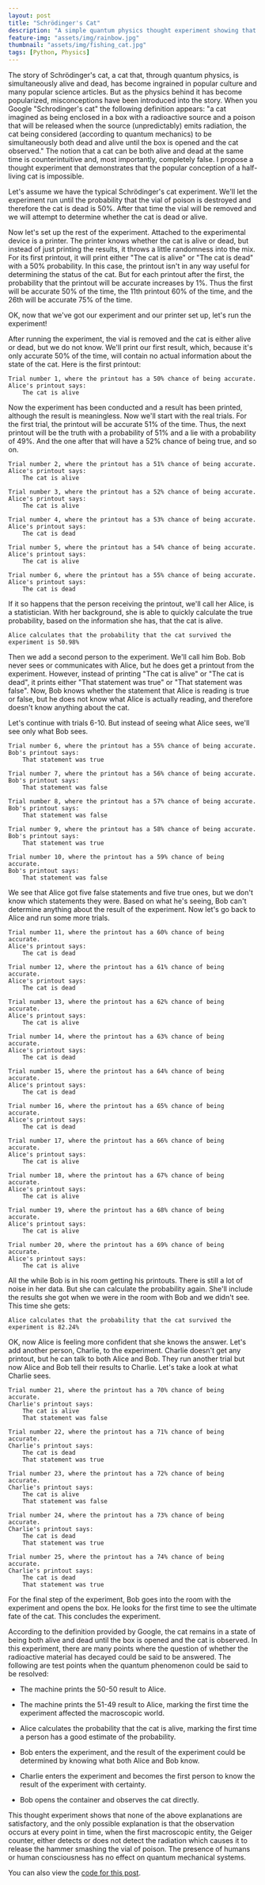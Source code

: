 ```yaml
---
layout: post
title: "Schrödinger's Cat"
description: "A simple quantum physics thought experiment showing that the notion of macroscopic objects (like cats) being simultaneously dead and alive does not withstand close inspection"
feature-img: "assets/img/rainbow.jpg"
thumbnail: "assets/img/fishing_cat.jpg"
tags: [Python, Physics]
---
```


The story of Schrödinger's cat, a cat that, through quantum physics, is simultaneously alive and dead, has become ingrained in popular culture and many popular science articles. But as the physics behind it has become popularized, misconceptions have been introduced into the story. When you Google "Schrodinger's cat" the following definition appears: "a cat imagined as being enclosed in a box with a radioactive source and a poison that will be released when the source (unpredictably) emits radiation, the cat being considered (according to quantum mechanics) to be simultaneously both dead and alive until the box is opened and the cat observed." The notion that a cat can be both alive and dead at the same time is counterintuitive and, most importantly, completely false. I propose a thought experiment that demonstrates that the popular conception of a half-living cat is impossible.<!--more-->


Let's assume we have the typical Schrödinger's cat experiment. We'll let the experiment run until the probability that the vial of poison is destroyed and therefore the cat is dead is 50%. After that time the vial will be removed and we will attempt to determine whether the cat is dead or alive.

Now let's set up the rest of the experiment. Attached to the experimental device is a printer. The printer knows whether the cat is alive or dead, but instead of just printing the results, it throws a little randomness into the mix. For its first printout, it will print either "The cat is alive" or "The cat is dead" with a 50% probability. In this case, the printout isn't in any way useful for determining the status of the cat. But for each printout after the first, the probability that the printout will be accurate increases by 1%. Thus the first will be accurate 50% of the time, the 11th printout 60% of the time, and the 26th will be accurate 75% of the time.

OK, now that we've got our experiment and our printer set up, let's run the experiment!


After running the experiment, the vial is removed and the cat is either alive or dead, but we do not know. We'll print our first result, which, because it's only accurate 50% of the time, will contain no actual information about the state of the cat. Here is the first printout:

    
    Trial number 1, where the printout has a 50% chance of being accurate.
    Alice's printout says:
        The cat is alive
    
    

Now the experiment has been conducted and a result has been printed, although the result is meaningless. Now we'll start with the real trials. For the first trial, the printout will be accurate 51% of the time. Thus, the next printout will be the truth with a probability of 51% and a lie with a probability of 49%. And the one after that will have a 52% chance of being true, and so on.


    Trial number 2, where the printout has a 51% chance of being accurate.
    Alice's printout says:
        The cat is alive
    
    Trial number 3, where the printout has a 52% chance of being accurate.
    Alice's printout says:
        The cat is alive
    
    Trial number 4, where the printout has a 53% chance of being accurate.
    Alice's printout says:
        The cat is dead
    
    Trial number 5, where the printout has a 54% chance of being accurate.
    Alice's printout says:
        The cat is alive
    
    Trial number 6, where the printout has a 55% chance of being accurate.
    Alice's printout says:
        The cat is dead
    
    

If it so happens that the person receiving the printout, we'll call her Alice, is a statistician. With her background, she is able to quickly calculate the true probability, based on the information she has, that the cat is alive.


    Alice calculates that the probability that the cat survived the experiment is 50.98%
    

Then we add a second person to the experiment. We'll call him Bob. Bob never sees or communicates with Alice, but he does get a printout from the experiment. However, instead of printing "The cat is alive" or "The cat is dead", it prints either "That statement was true" or "That statement was false". Now, Bob knows whether the statement that Alice is reading is true or false, but he does not know what Alice is actually reading, and therefore doesn't know anything about the cat.

Let's continue with trials 6-10. But instead of seeing what Alice sees, we'll see only what Bob sees.


    Trial number 6, where the printout has a 55% chance of being accurate.
    Bob's printout says:
        That statement was true
    
    Trial number 7, where the printout has a 56% chance of being accurate.
    Bob's printout says:
        That statement was false
    
    Trial number 8, where the printout has a 57% chance of being accurate.
    Bob's printout says:
        That statement was false
    
    Trial number 9, where the printout has a 58% chance of being accurate.
    Bob's printout says:
        That statement was true
    
    Trial number 10, where the printout has a 59% chance of being accurate.
    Bob's printout says:
        That statement was false
    
    

We see that Alice got five false statements and five true ones, but we don't know which statements they were. Based on what he's seeing, Bob can't determine anything about the result of the experiment. Now let's go back to Alice and run some more trials.


    Trial number 11, where the printout has a 60% chance of being accurate.
    Alice's printout says:
        The cat is dead
    
    Trial number 12, where the printout has a 61% chance of being accurate.
    Alice's printout says:
        The cat is dead
    
    Trial number 13, where the printout has a 62% chance of being accurate.
    Alice's printout says:
        The cat is alive
    
    Trial number 14, where the printout has a 63% chance of being accurate.
    Alice's printout says:
        The cat is dead
    
    Trial number 15, where the printout has a 64% chance of being accurate.
    Alice's printout says:
        The cat is dead
    
    Trial number 16, where the printout has a 65% chance of being accurate.
    Alice's printout says:
        The cat is dead
    
    Trial number 17, where the printout has a 66% chance of being accurate.
    Alice's printout says:
        The cat is alive
    
    Trial number 18, where the printout has a 67% chance of being accurate.
    Alice's printout says:
        The cat is alive
    
    Trial number 19, where the printout has a 68% chance of being accurate.
    Alice's printout says:
        The cat is alive
    
    Trial number 20, where the printout has a 69% chance of being accurate.
    Alice's printout says:
        The cat is alive
    
    

All the while Bob is in his room getting his printouts. There is still a lot of noise in her data. But she can calculate the probability again. She'll include the results she got when we were in the room with Bob and we didn't see. This time she gets:


    Alice calculates that the probability that the cat survived the experiment is 82.24%
    

OK, now Alice is feeling more confident that she knows the answer. Let's add another person, Charlie, to the experiment. Charlie doesn't get any printout, but he can talk to both Alice and Bob. They run another trial but now Alice and Bob tell their results to Charlie. Let's take a look at what Charlie sees.


    Trial number 21, where the printout has a 70% chance of being accurate.
    Charlie's printout says:
        The cat is alive
        That statement was false
    
    Trial number 22, where the printout has a 71% chance of being accurate.
    Charlie's printout says:
        The cat is dead
        That statement was true
    
    Trial number 23, where the printout has a 72% chance of being accurate.
    Charlie's printout says:
        The cat is alive
        That statement was false
    
    Trial number 24, where the printout has a 73% chance of being accurate.
    Charlie's printout says:
        The cat is dead
        That statement was true
    
    Trial number 25, where the printout has a 74% chance of being accurate.
    Charlie's printout says:
        The cat is dead
        That statement was true
    
    

For the final step of the experiment, Bob goes into the room with the experiment and opens the box. He looks for the first time to see the ultimate fate of the cat.
This concludes the experiment.

According to the definition provided by Google, the cat remains in a state of being both alive and dead until the box is opened and the cat is observed. In this experiment, there are many points where the question of whether the radioactive material has decayed could be said to be answered. The following are test points when the quantum phenomenon could be said to be resolved:

- The machine prints the 50-50 result to Alice.

- The machine prints the 51-49 result to Alice, marking the first time the experiment affected the macroscopic world.

- Alice calculates the probability that the cat is alive, marking the first time a person has a good estimate of the probability.

- Bob enters the experiment, and the result of the experiment could be determined by knowing what both Alice and Bob know.

- Charlie enters the experiment and becomes the first person to know the result of the experiment with certainty.

- Bob opens the container and observes the cat directly.

This thought experiment shows that none of the above explanations are satisfactory, and the only possible explanation is that the observation occurs at every point in time, when the first macroscopic entity, the Geiger counter, either detects or does not detect the radiation which causes it to release the hammer smashing the vial of poison. The presence of humans or human consciousness has no effect on quantum mechanical systems.

You can also view the [code for this post](https://nbviewer.jupyter.org/github/jss367/JupyterNotebooks/blob/master/Schr%C3%B6dinger%27s%20cat.ipynb).
